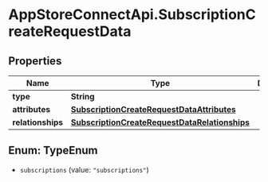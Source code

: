 # AppStoreConnectApi.SubscriptionCreateRequestData

## Properties

Name | Type | Description | Notes
------------ | ------------- | ------------- | -------------
**type** | **String** |  | 
**attributes** | [**SubscriptionCreateRequestDataAttributes**](SubscriptionCreateRequestDataAttributes.md) |  | 
**relationships** | [**SubscriptionCreateRequestDataRelationships**](SubscriptionCreateRequestDataRelationships.md) |  | 



## Enum: TypeEnum


* `subscriptions` (value: `"subscriptions"`)




